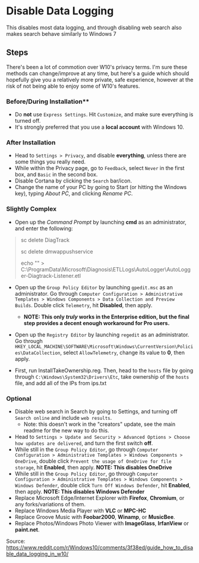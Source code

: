 # Disable Data Logging
This disables most data logging, and through disabling web search also makes search behave similarly to Windows 7

## Steps
There's been a lot of commotion over W10's privacy terms. I'm sure these methods can change/improve at any time, but here's a guide which should hopefully give you a relatively more private, safe experience, however at the risk of not being able to enjoy some of W10's features.

### Before/During Installation**
* Do **not** use ```Express Settings```. Hit ```Customize```, and make sure everything is turned off.
* It's strongly preferred that you use a **local account** with Windows 10.

### After Installation
* Head to ```Settings > Privacy```, and disable **everything**, unless there are some things you really need.
* While within the Privacy page, go to ```Feedback```, select ```Never``` in the first box, and ```Basic``` in the second box.
* Disable Cortana by clicking the ```Search``` bar/icon.
* Change the name of your PC by going to Start (or hitting the Windows key), typing *About PC*, and clicking *Rename PC*.

### Slightly Complex
* Open up the *Command Prompt* by launching **cmd** as an administrator, and enter the following:
> sc delete DiagTrack
>
> sc delete dmwappushservice
>
> echo "" > C:\ProgramData\Microsoft\Diagnosis\ETLLogs\AutoLogger\AutoLogger-Diagtrack-Listener.etl

* Open up the ```Group Policy Editor``` by launching ```gpedit.msc``` as an administrator. Go through ```Computer Configuration > Administrative Templates > Windows Components > Data Collection and Preview Builds```. Double click ```Telemetry```, hit **Disabled**, then apply.
  * **NOTE: This only *truly* works in the Enterprise edition, but the final step provides a decent enough workaround for Pro users.**

* Open up the ```Registry Editor``` by launching ```regedit``` as an administrator. Go through ```HKEY_LOCAL_MACHINE\SOFTWARE\Microsoft\Windows\CurrentVersion\Policies\DataCollection```, select ```AllowTelemetry```, change its value to **0**, then apply.

* First, run InstallTakeOwnership.reg. Then, head to the ```hosts``` file by going through ```C:\Windows\System32\Drivers\Etc```, take ownership of the ```hosts``` file, and add all of the IPs from ips.txt

### Optional
* Disable web search in Search by going to Settings, and turning off ```Search online``` and include ```web results```.
  * Note: this doesn't work in the "creators" update, see the main readme for the new way to do this.
* Head to ```Settings > Update and Security > Advanced Options > Choose how updates are delivered```, and turn the first switch **off**.
* While still in the ```Group Policy Editor```, go through ```Computer Configuration > Administrative Templates > Windows Components > OneDrive```, double click ```Prevent the usage of OneDrive for file storage```, hit **Enabled**, then apply. **NOTE: This disables OneDrive**
* While still in the ```Group Policy Editor```, go through ```Computer Configuration > Administrative Templates > Windows Components > Windows Defender```, double click ```Turn Off Windows Defender```, hit **Enabled**, then apply. **NOTE: This disables Windows Defender**
* Replace Microsoft Edge/Internet Explorer with **Firefox**, **Chromium**, or any forks/variations of them.
* Replace Windows Media Player with **VLC** or **MPC-HC**
* Replace Groove Music with **Foobar2000**, **Winamp**, or **MusicBee**.
* Replace Photos/Windows Photo Viewer with **ImageGlass**, **IrfanView** or **paint.net**.


Source: https://www.reddit.com/r/Windows10/comments/3f38ed/guide_how_to_disable_data_logging_in_w10/
